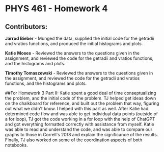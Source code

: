 # PHYS 461 - Homework 4

## Contributors:

**Jarrod Bieber** - Munged the data, supplied the initial code for the getradii and vratios functions, and produced the initial histograms and plots.

**Katie Moses** - Reviewed the answers to the questions given in the assignment, and reviewed the code for the getradii and vratios functions, and the histograms and plots.

**Timothy Tomaszewski** - Reviewed the answers to the questions given in the assignment, and reviewed the code for the getradii and vratios functions, and the histograms and plots.

##For Homework 3 Part II:
Katie spent a good deal of time conseptualizing the problem, and the initial code of the problem. TJ helped get ideas down on the chalkboard for reference, and built out the problem that way, figuring out what we didn't know. I helped with this part as well. After Katie had determined code flow and was able to get individual data points (outside of a for loop), TJ got the code working in a for loop with the help of ChatGPT and got everything formatted correctly with assistance from myself. Katie was able to read and understand the code, and was able to compare our graphs to those in Correll's 2018 and explain the significance of the results. Finally, TJ also worked on some of the coordination aspects of both notebooks.
